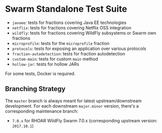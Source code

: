 # Swarm Standalone Test Suite

- `javaee`: tests for fractions covering Java EE technologies
- `netflix`: tests for fractions covering Netflix OSS integration
- `wildfly`: tests for fractions covering WildFly subsystems or Swarm own fractions
- `microprofile`: tests for the `microprofile` fraction
- `protocols`: tests for exposing an application over various protocols
- `fraction-autodetection`: tests for fraction autodetection
- `custom-main`: tests for custom `main` method
- `hollow-jar`: tests for hollow JARs

For some tests, Docker is required.

## Branching Strategy

The `master` branch is always meant for latest upstream/downstream development.
For each downstream `major.minor` version, there's a corresponding maintenance
branch:

- `7.0.x` for RHOAR WildFly Swarm 7.0.x (corresponding upstream version: `2017.10.1`)
